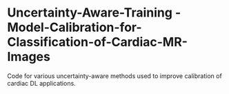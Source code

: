 # Uncertainty-Aware-Training - Model-Calibration-for-Classification-of-Cardiac-MR-Images
Code for various uncertainty-aware methods used to improve calibration of cardiac DL applications.
